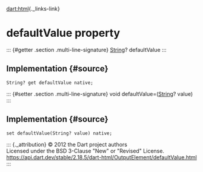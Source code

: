 [dart:html](../../dart-html/dart-html-library){._links-link}

defaultValue property
=====================

::: {#getter .section .multi-line-signature}
[String](../../dart-core/string-class)? defaultValue
:::

Implementation {#source}
--------------

``` {.language-dart data-language="dart"}
String? get defaultValue native;
```

::: {#setter .section .multi-line-signature}
void defaultValue=([String](../../dart-core/string-class)? value)
:::

Implementation {#source}
--------------

``` {.language-dart data-language="dart"}
set defaultValue(String? value) native;
```

::: {._attribution}
© 2012 the Dart project authors\
Licensed under the BSD 3-Clause \"New\" or \"Revised\" License.\
<https://api.dart.dev/stable/2.18.5/dart-html/OutputElement/defaultValue.html>
:::
